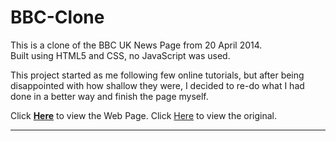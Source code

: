 # BBC-Clone
This is a clone of the BBC UK News Page from 20 April 2014.  
Built using HTML5 and CSS, no JavaScript was used.

This project started as me following few online tutorials, but after being disappointed with how shallow they were, I decided to re-do what I had done in a better way and finish the page myself.

Click <a href="https://f54vnfg.github.io/BBC-Clone/"> <strong>Here</strong></a> to view the Web Page.
Click <a href="https://web.archive.org/web/20140420051805/http://www.bbc.co.uk/news/uk/"> Here</a> to view the original.

-------
